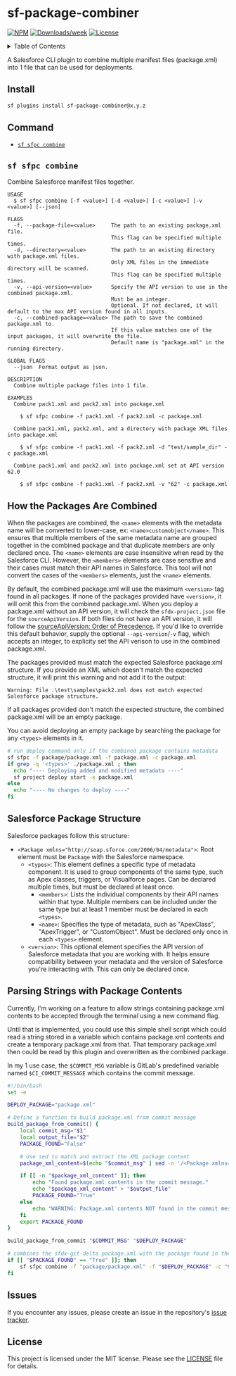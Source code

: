 # sf-package-combiner

[![NPM](https://img.shields.io/npm/v/sf-package-combiner.svg?label=sf-package-combiner)](https://www.npmjs.com/package/sf-package-combiner) [![Downloads/week](https://img.shields.io/npm/dw/sf-package-combiner.svg)](https://npmjs.org/package/sf-package-combiner) [![License](https://img.shields.io/badge/License-MIT-yellow.svg)](https://raw.githubusercontent.com/mcarvin8/sf-package-combiner/refs/heads/main/LICENSE.md)

<!-- TABLE OF CONTENTS -->
<details>
  <summary>Table of Contents</summary>

- [Install](#install)
- [Command](#command)
  - [`sf-sfpc-combine`](#sf-sfpc-combine)
- [How the Packages Are Combined](#how-the-packages-are-combined)
- [Salesforce Package Structure](#salesforce-package-structure)
- [Parsing Strings with Package Contents](#parsing-strings-with-package-contents)
- [Issues](#issues)
- [License](#license)
</details>

A Salesforce CLI plugin to combine multiple manifest files (package.xml) into 1 file that can be used for deployments.

## Install

```bash
sf plugins install sf-package-combiner@x.y.z
```

## Command

<!-- commands -->

- [`sf sfpc combine`](#sf-sfpc-combine)

## `sf sfpc combine`

Combine Salesforce manifest files together.

```
USAGE
  $ sf sfpc combine [-f <value>] [-d <value>] [-c <value>] [-v <value>] [--json]

FLAGS
  -f, --package-file=<value>     The path to an existing package.xml file.
                                 This flag can be specified multiple times.
  -d, --directory=<value>        The path to an existing directory with package.xml files.
                                 Only XML files in the immediate directory will be scanned.
                                 This flag can be specified multiple times.
  -v, --api-version=<value>      Specify the API version to use in the combined package.xml.
                                 Must be an integer.
                                 Optional. If not declared, it will default to the max API version found in all inputs.
  -c, --combined-package=<value> The path to save the combined package.xml to.
                                 If this value matches one of the input packages, it will overwrite the file.
                                 Default name is "package.xml" in the running directory.

GLOBAL FLAGS
  --json  Format output as json.

DESCRIPTION
  Combine multiple package files into 1 file.

EXAMPLES
  Combine pack1.xml and pack2.xml into package.xml

    $ sf sfpc combine -f pack1.xml -f pack2.xml -c package.xml

  Combine pack1.xml, pack2.xml, and a directory with package XML files into package.xml

    $ sf sfpc combine -f pack1.xml -f pack2.xml -d "test/sample_dir" -c package.xml

  Combine pack1.xml and pack2.xml into package.xml set at API version 62.0

    $ sf sfpc combine -f pack1.xml -f pack2.xml -v "62" -c package.xml
```

<!-- commandsstop -->

## How the Packages Are Combined

When the packages are combined, the `<name>` elements with the metadata name will be converted to lower-case, ex: `<name>customobject</name>`. This ensures that multiple members of the same metadata name are grouped together in the combined package and that duplicate members are only declared once. The `<name>` elements are case insensitive when read by the Salesforce CLI. However, the `<members>` elements are case sensitive and their cases must match their API names in Salesforce. This tool will not convert the cases of the `<members>` elements, just the `<name>` elements.

By default, the combined package.xml will use the maximum `<version>` tag found in all packages. If none of the packages provided have `<version>`, it will omit this from the combined package.xml. When you deploy a package.xml without an API version, it will check the `sfdx-project.json` file for the `sourceApiVersion`. If both files do not have an API version, it will follow the [sourceApiVersion: Order of Precedence](https://developer.salesforce.com/docs/atlas.en-us.sfdx_setup.meta/sfdx_setup/sfdx_setup_apiversion.htm). If you'd like to override this default behavior, supply the optional `--api-version`/`-v` flag, which accepts an integer, to explicity set the API verison to use in the combined package.xml.

The packages provided must match the expected Salesforce package.xml structure. If you provide an XML which doesn't match the expected structure, it will print this warning and not add it to the output:

```
Warning: File .\test\samples\pack2.xml does not match expected Salesforce package structure.
```

If all packages provided don't match the expected structure, the combined package.xml will be an empty package.

You can avoid deploying an empty package by searching the package for any `<types>` elements in it.

```bash
# run deploy command only if the combined package contains metadata
sf sfpc -f package/package.xml -f package.xml -c package.xml
if grep -q '<types>' ./package.xml ; then
  echo "---- Deploying added and modified metadata ----"
  sf project deploy start -x package.xml
else
  echo "---- No changes to deploy ----"
fi
```

## Salesforce Package Structure

Salesforce packages follow this structure:

- `<Package xmlns="http://soap.sforce.com/2006/04/metadata">`: Root element must be `Package` with the Salesforce namespace.
  - `<types>`: This element defines a specific type of metadata component. It is used to group components of the same type, such as Apex classes, triggers, or Visualforce pages. Can be declared multiple times, but must be declared at least once.
    - `<members>`: Lists the individual components by their API names within that type. Multiple members can be included under the same type but at least 1 member must be declared in each `<types>`.
    - `<name>`: Specifies the type of metadata, such as "ApexClass", "ApexTrigger", or "CustomObject". Must be declared only once in each `<types>` element.
  - `<version>`: This optional element specifies the API version of Salesforce metadata that you are working with. It helps ensure compatibility between your metadata and the version of Salesforce you're interacting with. This can only be declared once.

## Parsing Strings with Package Contents

Currently, I'm working on a feature to allow strings containing package.xml contents to be accepted through the terminal using a new command flag.

Until that is implemented, you could use this simple shell script which could read a string stored in a variable which contains package.xml contents and create a temporary package.xml from that. That temporary package.xml then could be read by this plugin and overwritten as the combined package.

In my 1 use case, the `$COMMIT_MSG` variable is GitLab's predefined variable named `$CI_COMMIT_MESSAGE` which contains the commit message.

```bash
#!/bin/bash
set -e

DEPLOY_PACKAGE="package.xml"

# Define a function to build package.xml from commit message
build_package_from_commit() {
    local commit_msg="$1"
    local output_file="$2"
    PACKAGE_FOUND="False"

    # Use sed to match and extract the XML package content
    package_xml_content=$(echo "$commit_msg" | sed -n '/<Package xmlns=".*">/,/<\/Package>/p')

    if [[ -n "$package_xml_content" ]]; then
        echo "Found package.xml contents in the commit message."
        echo "$package_xml_content" > "$output_file"
        PACKAGE_FOUND="True"
    else
        echo "WARNING: Package.xml contents NOT found in the commit message."
    fi
    export PACKAGE_FOUND
}

build_package_from_commit "$COMMIT_MSG" "$DEPLOY_PACKAGE"

# combines the sfdx-git-delta package.xml with the package found in the commit message
if [[ "$PACKAGE_FOUND" == "True" ]]; then
    sf sfpc combine -f "package/package.xml" -f "$DEPLOY_PACKAGE" -c "$DEPLOY_PACKAGE"
fi
```

## Issues

If you encounter any issues, please create an issue in the repository's [issue tracker](https://github.com/mcarvin8/sf-package-combiner/issues).

## License

This project is licensed under the MIT license. Please see the [LICENSE](https://raw.githubusercontent.com/mcarvin8/sf-package-combiner/main/LICENSE.md) file for details.
